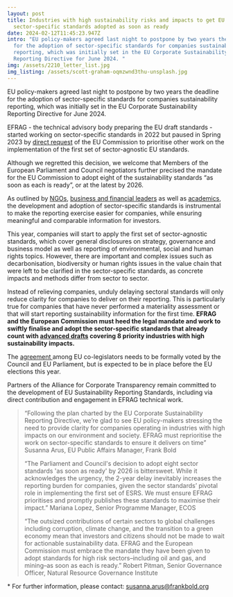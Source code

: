 ```yaml
---
layout: post
title: Industries with high sustainability risks and impacts to get EU
  sector-specific standards adopted as soon as ready
date: 2024-02-12T11:45:23.947Z
intro: "EU policy-makers agreed last night to postpone by two years the deadline
  for the adoption of sector-specific standards for companies sustainability
  reporting, which was initially set in the EU Corporate Sustainability
  Reporting Directive for June 2024. "
img: /assets/2210_letter_list.jpg
img_listing: /assets/scott-graham-oqmzwnd3thu-unsplash.jpg
---
```

EU policy-makers agreed last night to postpone by two years the deadline for the adoption of sector-specific standards for companies sustainability reporting, which was initially set in the EU Corporate Sustainability Reporting Directive for June 2024. 

EFRAG - the technical advisory body preparing the EU draft standards - started working on sector-specific standards in 2022 but paused in Spring 2023 by [direct request](https://ec.europa.eu/commission/presscorner/detail/en/SPEECH_23_1812) of the EU Commission to prioritise other work on the implementation of the first set of sector-agnostic EU standards. 

Although we regretted this decision, we welcome that Members of the European Parliament and Council negotiators further precised the mandate for the EU Commission to adopt eight of the sustainability standards “as soon as each is ready”, or at the latest by 2026. 

As outlined by [NGOs](https://en.frankbold.org/sites/default/files/publikace/briefing_sector-specific_esrs_for_a_pragmatic_and_cost-effective_disclosure_regime_frank_bold.pdf), [business and financial leaders](https://statementesrs.wixsite.com/signatories) as well as [academics](https://climateandcompany.org/wp-content/uploads/2024/02/Postponing-sector-specific-standards_Academic-Letter2.pdf), the development and adoption of sector-specific standards is instrumental to make the reporting exercise easier for companies, while ensuring meaningful and comparable information for investors. 

This year, companies will start to apply the first set of sector-agnostic standards, which cover general disclosures on strategy, governance and business model as well as reporting of environmental, social and human rights topics. However, there are important and complex issues such as decarbonisation, biodiversity or human rights issues in the value chain that were left to be clarified in the sector-specific standards, as concrete impacts and methods differ from sector to sector. 

Instead of relieving companies, unduly delaying sectoral standards will only reduce clarity for companies to deliver on their reporting. This is particularly true for companies that have never performed a materiality assessment or that will start reporting sustainability information for the first time. **EFRAG and the European Commission must heed the legal mandate and work to swiftly finalise and adopt the sector-specific standards that already count with [advanced drafts](https://www.efrag.org/lab5#subtitle2) covering 8 priority industries with high sustainability impacts.** 

The [agreement ](https://www.europarl.europa.eu/news/en/press-room/20240205IPR17414/deal-on-delayed-reporting-standards-for-some-companies)among EU co-legislators needs to be formally voted by the Council and EU Parliament, but is expected to be in place before the EU elections this year. 

Partners of the Alliance for Corporate Transparency remain committed to the development of EU Sustainability Reporting Standards, including via direct contribution and engagement in EFRAG technical work. 

> “Following the plan charted by the EU Corporate Sustainability Reporting Directive, we’re glad to see EU policy-makers stressing the need to provide clarity for companies operating in industries with high impacts on our environment and society. EFRAG must reprioritise the work on sector-specific standards to ensure it delivers on time” Susanna Arus, EU Public Affairs Manager, Frank Bold
>
> “The Parliament and Council's decision to adopt eight sector standards 'as soon as ready' by 2026 is bittersweet. While it acknowledges the urgency, the 2-year delay inevitably increases the reporting burden for companies, given the sector standards’ pivotal role in implementing the first set of ESRS. We must ensure EFRAG prioritises and promptly publishes these standards to maximise their impact.” Mariana Lopez, Senior Programme Manager, ECOS
>
> “The outsized contributions of certain sectors to global challenges including corruption, climate change, and the transition to a green economy mean that investors and citizens should not be made to wait for actionable sustainability data. EFRAG and the European Commission must embrace the mandate they have been given to adopt standards for high risk sectors–including oil and gas, and mining–as soon as each is ready.” Robert Pitman, Senior Governance Officer, Natural Resource Governance Institute

\* For further information, please contact: susanna.arus@frankbold.org
